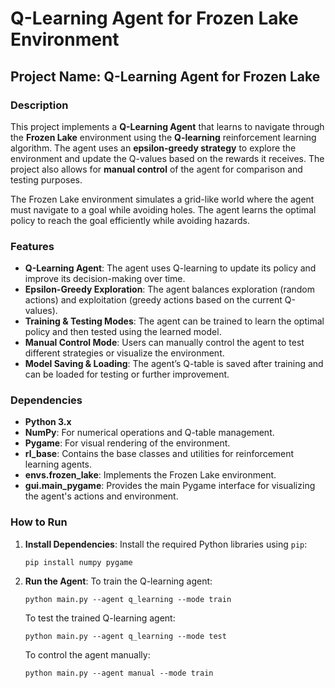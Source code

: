 # Q-Learning Agent for Frozen Lake Environment

## Project Name: Q-Learning Agent for Frozen Lake

### Description
This project implements a **Q-Learning Agent** that learns to navigate through the **Frozen Lake** environment using the **Q-learning** reinforcement learning algorithm. The agent uses an **epsilon-greedy strategy** to explore the environment and update the Q-values based on the rewards it receives. The project also allows for **manual control** of the agent for comparison and testing purposes.

The Frozen Lake environment simulates a grid-like world where the agent must navigate to a goal while avoiding holes. The agent learns the optimal policy to reach the goal efficiently while avoiding hazards.

### Features
- **Q-Learning Agent**: The agent uses Q-learning to update its policy and improve its decision-making over time.
- **Epsilon-Greedy Exploration**: The agent balances exploration (random actions) and exploitation (greedy actions based on the current Q-values).
- **Training & Testing Modes**: The agent can be trained to learn the optimal policy and then tested using the learned model.
- **Manual Control Mode**: Users can manually control the agent to test different strategies or visualize the environment.
- **Model Saving & Loading**: The agent’s Q-table is saved after training and can be loaded for testing or further improvement.
  
### Dependencies
- **Python 3.x**
- **NumPy**: For numerical operations and Q-table management.
- **Pygame**: For visual rendering of the environment.
- **rl_base**: Contains the base classes and utilities for reinforcement learning agents.
- **envs.frozen_lake**: Implements the Frozen Lake environment.
- **gui.main_pygame**: Provides the main Pygame interface for visualizing the agent's actions and environment.
  
### How to Run

1. **Install Dependencies**:
   Install the required Python libraries using `pip`:
   ```
   pip install numpy pygame
   ```
2. **Run the Agent**:
   To train the Q-learning agent:
   ```
   python main.py --agent q_learning --mode train
   ```
   To test the trained Q-learning agent:
   ```
   python main.py --agent q_learning --mode test
   ```
   To control the agent manually:
   ```
   python main.py --agent manual --mode train
   ```
   
